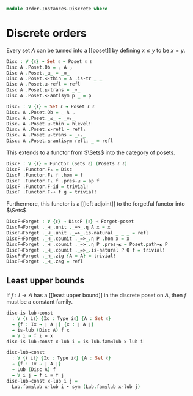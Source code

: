 <!--
```agda
open import Cat.Displayed.Univalence.Thin
open import Cat.Displayed.Total
open import Cat.Functor.Adjoint
open import Cat.Prelude

open import Order.Diagram.Lub
open import Order.Base

import Order.Reasoning as Poset
```
-->

```agda
module Order.Instances.Discrete where
```

# Discrete orders

Every set $A$ can be turned into a [[poset]] by defining $x \le y$ to
be $x = y$.

```agda
Disc : ∀ {ℓ} → Set ℓ → Poset ℓ ℓ
Disc A .Poset.Ob = ⌞ A ⌟
Disc A .Poset._≤_ = _≡_
Disc A .Poset.≤-thin = A .is-tr _ _
Disc A .Poset.≤-refl = refl
Disc A .Poset.≤-trans = _∙_
Disc A .Poset.≤-antisym p _ = p

Discᵢ : ∀ {ℓ} → Set ℓ → Poset ℓ ℓ
Discᵢ A .Poset.Ob = ⌞ A ⌟
Discᵢ A .Poset._≤_ = _≡ᵢ_
Discᵢ A .Poset.≤-thin = hlevel!
Discᵢ A .Poset.≤-refl = reflᵢ
Discᵢ A .Poset.≤-trans = _∙ᵢ_
Discᵢ A .Poset.≤-antisym reflᵢ _ = refl
```

This extends to a functor from $\Sets$ into the category of posets.

```agda
DiscF : ∀ {ℓ} → Functor (Sets ℓ) (Posets ℓ ℓ)
DiscF .Functor.F₀ = Disc
DiscF .Functor.F₁ f .hom = f
DiscF .Functor.F₁ f .pres-≤ = ap f
DiscF .Functor.F-id = trivial!
DiscF .Functor.F-∘ f g = trivial!
```

Furthermore, this functor is a [[left adjoint]] to the forgetful functor
into $\Sets$.

```agda
DiscF⊣Forget : ∀ {ℓ} → DiscF {ℓ} ⊣ Forget-poset
DiscF⊣Forget ._⊣_.unit ._=>_.η A x = x
DiscF⊣Forget ._⊣_.unit ._=>_.is-natural _ _ _ = refl
DiscF⊣Forget ._⊣_.counit ._=>_.η P .hom x = x
DiscF⊣Forget ._⊣_.counit ._=>_.η P .pres-≤ = Poset.path→≤ P
DiscF⊣Forget ._⊣_.counit ._=>_.is-natural P Q f = trivial!
DiscF⊣Forget ._⊣_.zig {A = A} = trivial!
DiscF⊣Forget ._⊣_.zag = refl
```

## Least upper bounds

If $f : I \to A$ has a [[least upper bound]] in the discrete poset on
$A$, then $f$ must be a constant family.

```agda
disc-is-lub→const
  : ∀ {ℓ iℓ} {Ix : Type iℓ} {A : Set ℓ}
  → {f : Ix → ∣ A ∣} {x : ∣ A ∣}
  → is-lub (Disc A) f x
  → ∀ i → f i ≡ x
disc-is-lub→const x-lub i = is-lub.fam≤lub x-lub i

disc-lub→const
  : ∀ {ℓ iℓ} {Ix : Type iℓ} {A : Set ℓ}
  → {f : Ix → ∣ A ∣}
  → Lub (Disc A) f
  → ∀ i j → f i ≡ f j
disc-lub→const x-lub i j =
  Lub.fam≤lub x-lub i ∙ sym (Lub.fam≤lub x-lub j)
```
